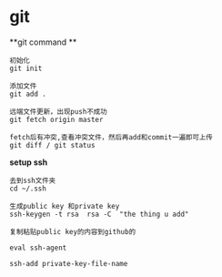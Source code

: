 # git



**git command **

```shell
初始化
git init

添加文件
git add .

远端文件更新，出现push不成功
git fetch origin master

fetch后有冲突,查看冲突文件，然后再add和commit一遍即可上传
git diff / git status
```



**setup ssh**

```shell
去到ssh文件夹 
cd ~/.ssh

生成public key 和private key
ssh-keygen -t rsa  rsa -C  "the thing u add"

复制粘贴public key的内容到github的

eval ssh-agent

ssh-add private-key-file-name

```



